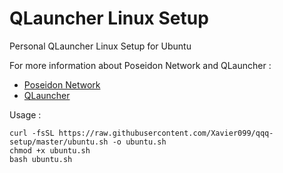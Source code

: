 <h1>QLauncher Linux Setup</h1>

Personal QLauncher Linux Setup for Ubuntu

For more information about Poseidon Network and QLauncher :
* [Poseidon Network](https://poseidon.network)
* [QLauncher](https://github.com/poseidon-network/qlauncher-linux)

Usage :
```
curl -fsSL https://raw.githubusercontent.com/Xavier099/qqq-setup/master/ubuntu.sh -o ubuntu.sh
chmod +x ubuntu.sh
bash ubuntu.sh
```


